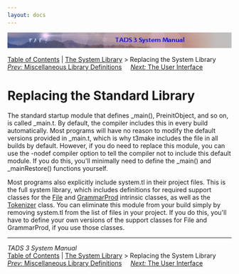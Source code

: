 ```yaml
---
layout: docs
---
```

<div class="topbar">

<img src="topbar.jpg" data-border="0" />

</div>

<div class="nav">

<a href="toc.html" class="nav">Table of Contents</a> \|
<a href="lib.html" class="nav">The System Library</a> \> Replacing the
System Library  
<span class="navnp"><a href="libmisc.html" class="nav"><em>Prev:</em> Miscellaneous Library
Definitions</a>    
<a href="ui.html" class="nav"><em>Next:</em> The User Interface</a>    
</span>

</div>



# Replacing the Standard Library

The standard startup module that defines \_main(), PreinitObject, and so
on, is called \_main.t. By default, the compiler includes this in every
build automatically. Most programs will have no reason to modify the
default versions provided in \_main.t, which is why t3make includes the
file in all builds by default. However, if you do need to replace this
module, you can use the -nodef compiler option to tell the compiler not
to include this default module. If you do this, you'll minimally need to
define the \_main() and \_mainRestore() functions yourself.

Most programs also explicitly include system.tl in their project files.
This is the full system library, which includes definitions for required
support classes for the [File](file.html) and [GrammarProd](gramprod.html)
intrinsic classes, as well as the [Tokenizer](tok.html) class. You can
eliminate this module from your build simply by removing system.tl from
the list of files in your project. If you do this, you'll have to define
your own versions of the support classes for File and GrammarProd, if
you use those classes.



------------------------------------------------------------------------

<div class="navb">

*TADS 3 System Manual*  
<a href="toc.html" class="nav">Table of Contents</a> \|
<a href="lib.html" class="nav">The System Library</a> \> Replacing the
System Library  
<span class="navnp"><a href="libmisc.html" class="nav"><em>Prev:</em> Miscellaneous Library
Definitions</a>    
<a href="ui.html" class="nav"><em>Next:</em> The User Interface</a>    
</span>

</div>
